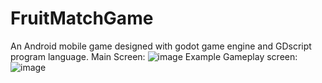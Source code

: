 # FruitMatchGame
An Android mobile game designed with godot game engine and GDscript program language. 
Main Screen:
![image](https://github.com/MohitKumarPro/FruitMatchGame/assets/71750255/b8bb664a-4d92-47a3-97d7-1798cc19ff08)
Example Gameplay screen:
![image](https://github.com/MohitKumarPro/FruitMatchGame/assets/71750255/e1daf3a3-a491-4834-ad45-3d01a696e6fa)
